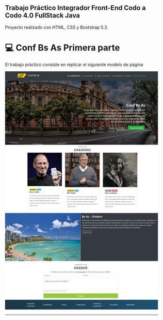 ## Trabajo Práctico Integrador Front-End Codo a Codo 4.0 FullStack Java

Proyecto realizado con HTML, CSS y Bootstrap 5.3.

# 💻 Conf Bs As Primera parte

El trabajo práctico consiste en replicar el siguiente modelo de página


![final_front_2021](./src/resources/img/final_front_2021.jpg)

<hr>
